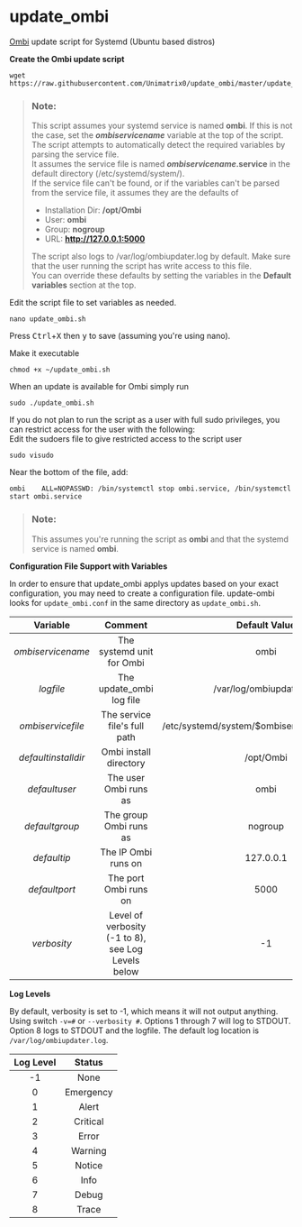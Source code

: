 # update_ombi
[Ombi](https://github.com/tidusjar/Ombi) update script for Systemd (Ubuntu based distros)

**Create the Ombi update script**
       
    wget https://raw.githubusercontent.com/Unimatrix0/update_ombi/master/update_ombi.sh

> ### Note:  
> This script assumes your systemd service is named **ombi**. If this is not the case, set the ***ombiservicename*** variable at the top of the script.  
> The script attempts to automatically detect the required variables by parsing the service file.  
> It assumes the service file is named ***ombiservicename*.service** in the default directory (/etc/systemd/system/).  
> If the service file can't be found, or if the variables can't be parsed from the service file, it assumes they are the defaults of
> * Installation Dir: **/opt/Ombi**
> * User: **ombi**
> * Group: **nogroup**
> * URL: **http://127.0.0.1:5000**
>
> The script also logs to /var/log/ombiupdater.log by default. Make sure that the user running the script has write access to this file.  
> You can override these defaults by setting the variables in the **Default variables** section at the top.

Edit the script file to set variables as needed.
       
    nano update_ombi.sh

Press <kbd>Ctrl</kbd>+<kbd>X</kbd> then <kbd>y</kbd> to save (assuming you're using nano).

Make it executable
```
chmod +x ~/update_ombi.sh 
```

When an update is available for Ombi simply run
```
sudo ./update_ombi.sh
```

If you do not plan to run the script as a user with full sudo privileges, you can restrict access for the user with the following:  
Edit the sudoers file to give restricted access to the script user
```
sudo visudo
```

Near the bottom of the file, add:
```
ombi    ALL=NOPASSWD: /bin/systemctl stop ombi.service, /bin/systemctl start ombi.service
```

> ### Note:
> This assumes you're running the script as **ombi** and that the systemd service is named **ombi**.

**Configuration File Support with Variables**

In order to ensure that update_ombi applys updates based on your exact configuration, you may need to create a configuration file. update-ombi looks for `update_ombi.conf` in the same directory as `update_ombi.sh`. 

|Variable|Comment|Default Value|
|:----------:|:-------------:|:--------------:|
|*ombiservicename*|The systemd unit for Ombi|ombi|
|*logfile*|The update_ombi log file|/var/log/ombiupdater.log|
|*ombiservicefile*|The service file's full path|/etc/systemd/system/$ombiservicename.service|
|*defaultinstalldir*|Ombi install directory|/opt/Ombi|
|*defaultuser*|The user Ombi runs as|ombi|
|*defaultgroup*|The group Ombi runs as|nogroup|
|*defaultip*|The IP Ombi runs on|127.0.0.1|
|*defaultport*|The port Ombi runs on|5000|
|*verbosity*|Level of verbosity (-1 to 8), see Log Levels below|-1|

**Log Levels**

By default, verbosity is set to -1, which means it will not output anything. Using switch `-v=#` or `--verbosity #`. Options 1 through 7 will log to STDOUT. Option 8 logs to STDOUT and the logfile. The default log location is `/var/log/ombiupdater.log`.

|Log Level|Status|
|:--:|:--:|
|-1|None|
|0|Emergency|
|1|Alert|
|2|Critical|
|3|Error|
|4|Warning|
|5|Notice|
|6|Info|
|7|Debug|
|8|Trace|


